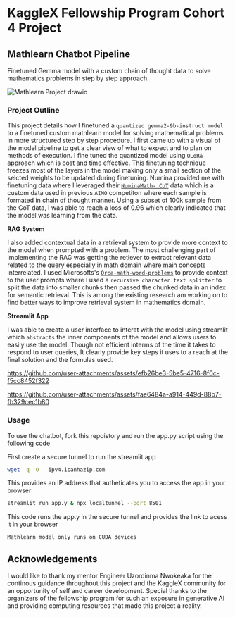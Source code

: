 # KaggleX Fellowship Program Cohort 4 Project

## Mathlearn Chatbot Pipeline
Finetuned Gemma model with a custom chain of thought data to solve mathematics problems in step by step approach.

![Mathlearn Project drawio](https://github.com/user-attachments/assets/745926e0-56c5-4403-a0d0-8d8cc37cd088)



### Project Outline
This project details how I finetuned a `quantized gemma2-9b-instruct model` to a finetuned custom mathlearn model for solving mathematical problems in more structured step by step procedure. I first came up with a visual of the model pipeline to get a clear view of what to expect and to plan on methods of execution. I fine tuned the quantized model using `QLoRa `approach which is cost and time effective. This finetuning technique freezes most of the layers in the model making only a small section of the selcted weights to be updated during finetuning. Numina provided me with finetuning data where I leveraged their <a href='https://huggingface.co/datasets/AI-MO/NuminaMath-CoT'>`NuminaMath- CoT`<a/> data which is a custom data used in previous `AIMO` competiton where each sample is formated in chain of thought manner. Using a subset of 100k sample from the CoT data, I was able to reach a loss of 0.96 which clearly indicated that the model was learning from the data.

<b> RAG System </b>

I also added contextual data in a retrieval system to provide more context to the model when prompted with a problem. The most challenging part of implementing the RAG was getting the retiever to extract relevant data related to the query especially in math domain where main concepts interrelated. 
I used Microsofts's <a href='https://huggingface.co/datasets/microsoft/orca-math-word-problems-200k'>`Orca-math-word-problems`<a/> to provide context to the user prompts where I used a `recursive character text splitter` to split the data into smaller chunks then passed the chunked data in an index for semantic retrieval. This is among the existing research am working on to find better ways to improve retrieval system in mathematics domain.

<b> Streamlit App</b>

I was able to create a user interface to interat with the model using streamlit which `abstracts` the inner components of the model and allows users to easily use the model. Though not efficient interms of the time it takes to respond to user queries, It clearly provide key steps it uses to a reach at the final solution and the formulas used. 




https://github.com/user-attachments/assets/efb26be3-5be5-4716-8f0c-f5cc8452f322

https://github.com/user-attachments/assets/fae6484a-a914-449d-88b7-fb329cec1b80



### Usage
To use the chatbot, fork this repoistory and run the app.py script using the following code

First create a secure tunnel to run the streamlit app

```bash
wget -q -O - ipv4.icanhazip.com
```
This provides an IP address that autheticates you to access the app in your browser

```bash
streamlit run app.y & npx localtunnel --port 8501
```
This code runs the app.y in the secure tunnel and provides the link to acess it in your browser

```plaintext
Mathlearn model only runs on CUDA devices
```

## Acknowledgements

I would like to thank my mentor Engineer Uzordinma Nwokeaka for the continous guidance throughout this project and the KaggleX community for an opportunity of self and career development. Special thanks to the organizers of the fellowship program for such an exposure in generative AI and providing computing resources that made this project a reality.

